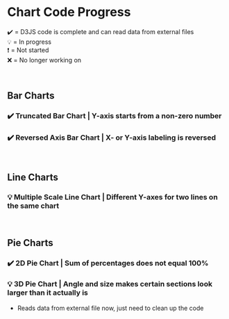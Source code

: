 # Chart Code Progress
✔️ = D3JS code is complete and can read data from external files <br>
💡 = In progress <br>
❗ = Not started <br>
❌ = No longer working on

<br>

## Bar Charts
### ✔️ Truncated Bar Chart | Y-axis starts from a non-zero number <br>
### ✔️ Reversed Axis Bar Chart | X- or Y-axis labeling is reversed <br>

<br>

## Line Charts
### 💡  Multiple Scale Line Chart | Different Y-axes for two lines on the same chart <br>

<br>

## Pie Charts
### ✔️ 2D Pie Chart | Sum of percentages does not equal 100% <br>
### 💡 3D Pie Chart | Angle and size makes certain sections look larger than it actually is <br>
- Reads data from external file now, just need to clean up the code
